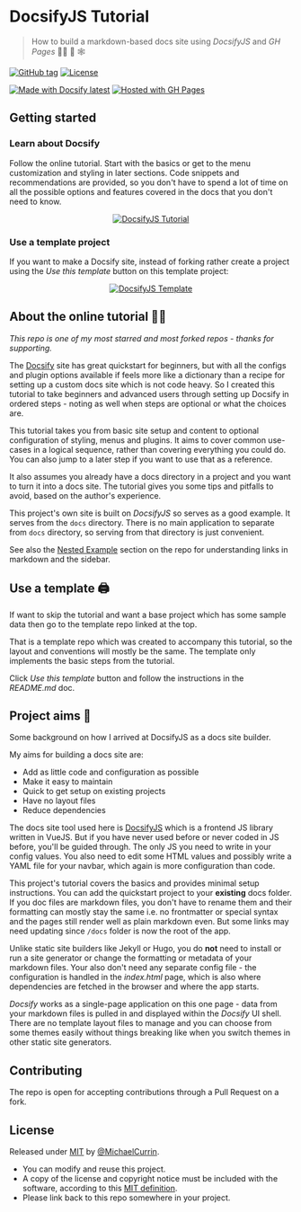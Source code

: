# DocsifyJS Tutorial
> How to build a markdown-based docs site using _DocsifyJS_ and _GH Pages_ 👷‍♀️ 📒 🕸

[![GitHub tag](https://img.shields.io/github/tag/MichaelCurrin/docsify-js-tutorial)](https://GitHub.com/MichaelCurrin/docsify-js-tutorial/tags/)
[![License](https://img.shields.io/badge/License-MIT-blue)](#license)

[![Made with Docsify latest](https://img.shields.io/npm/v/docsify?label=docsify)](https://docsify.js.org/)
[![Hosted with GH Pages](https://img.shields.io/badge/Hosted_with-GitHub_Pages-blue?logo=github&logoColor=white)](https://pages.github.com/)


## Getting started

### Learn about Docsify

Follow the online tutorial. Start with the basics or get to the menu customization and styling in later sections. Code snippets and recommendations are provided, so you don't have to spend a lot of time on all the possible options and features covered in the docs that you don't need to know.

<div align="center">

[![DocsifyJS Tutorial](https://img.shields.io/badge/Teach_me_how-Go_to_DocsifyJS_Tutorial-2ea44f?style=for-the-badge)](https://michaelcurrin.github.io/docsify-js-tutorial/#/)

</div>

### Use a template project

If you want to make a Docsify site, instead of forking rather create a project using the _Use this template_ button on this template project:

<div align="center">

[![DocsifyJS Template](https://img.shields.io/badge/Generate-Use_DocsifyJS_Template-2ea44f?style=for-the-badge)](https://michaelcurrin.github.io/docsify-js-template/#/)

</div>


## About the online tutorial 👩‍🏫

_This repo is one of my most starred and most forked repos - thanks for supporting._

The [Docsify](https://docsify.js.org/#/) site has great quickstart for beginners, but with all the configs and plugin options available if feels more like a dictionary than a recipe for setting up a custom docs site which is not code heavy. So I created this tutorial to take beginners and advanced users through setting up Docsify in ordered steps - noting as well when steps are optional or what the choices are.

This tutorial takes you from basic site setup and content to optional configuration of styling, menus and plugins. It aims to cover common use-cases in a logical sequence, rather than covering everything you could do. You can also jump to a later step if you want to use that as a reference.

It also assumes you already have a docs directory in a project and you want to turn it into a docs site. The tutorial gives you some tips and pitfalls to avoid, based on the author's experience.

This project's own site is built on _DocsifyJS_ so serves as a good example. It serves from the `docs` directory. There is no main application to separate from `docs` directory, so serving from that directory is just convenient.

See also the [Nested Example](/nested-example/README.md) section on the repo for understanding links in markdown and the sidebar.


## Use a template 🖨️

If want to skip the tutorial and want a base project which has some sample data then go to the template repo linked at the top.

That is a template repo which was created to accompany this tutorial, so the layout and conventions will mostly be the same. The template only implements the basic steps from the tutorial.

Click _Use this template_ button and follow the instructions in the _README.md_ doc.


## Project aims 🎯

Some background on how I arrived at DocsifyJS as a docs site builder.

My aims for building a docs site are:

- Add as little code and configuration as possible
- Make it easy to maintain
- Quick to get setup on existing projects
- Have no layout files
- Reduce dependencies

The docs site tool used here is [DocsifyJS](https://docsify.js.org/) which is a frontend JS library written in VueJS. But if you have never used before or never coded in JS before, you'll be guided through. The only JS you need to write in your config values. You also need to edit some HTML values and possibly write a YAML file for your navbar, which again is more configuration than code.

This project's tutorial covers the basics and provides minimal setup instructions. You can add the quickstart project to your **existing** docs folder. If you doc files are markdown files, you don't have to rename them and their formatting can mostly stay the same i.e. no frontmatter or special syntax and the pages still render well as plain markdown even. But some links may need updating since `/docs` folder is now the root of the app.

Unlike static site builders like Jekyll or Hugo, you do **not** need to install or run a site generator or change the formatting or metadata of your markdown files. Your also don't need any separate config file - the configuration is handled in the _index.html_ page, which is also where dependencies are fetched in the browser and where the app starts.

_Docsify_ works as a single-page application on this one page - data from your markdown files is pulled in and displayed within the _Docsify_ UI shell. There are no template layout files to manage and you can choose from some themes easily without things breaking like when you switch themes in other static site generators.


## Contributing

The repo is open for accepting contributions through a Pull Request on a fork.


## License

Released under [MIT](/LICENSE) by [@MichaelCurrin](https://github.com/MichaelCurrin).

- You can modify and reuse this project.
- A copy of the license and copyright notice must be included with the software, according to this [MIT definition](https://choosealicense.com/licenses/#mit).
- Please link back to this repo somewhere in your project.
